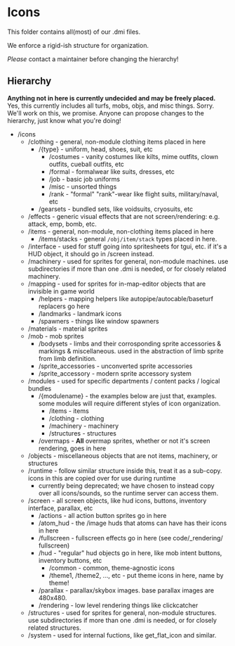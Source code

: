 # Icons

This folder contains all(most) of our .dmi files.

We enforce a rigid-ish structure for organization.

*Please* contact a maintainer before changing the hierarchy!

## Hierarchy

**Anything not in here is currently undecided and may be freely placed.**
Yes, this currently includes all turfs, mobs, objs, and misc things. Sorry. We'll work on this, we promise. Anyone can propose changes to the hierarchy, just know what you're doing!

- /icons
  - /clothing - general, non-module clothing items placed in here
    - /{type} - uniform, head, shoes, suit, etc
      - /costumes - vanity costumes like kilts, mime outfits, clown outfits, cueball outfits, etc
      - /formal - formalwear like suits, dresses, etc
      - /job - basic job uniforms
      - /misc - unsorted things
      - /rank - "formal" "rank"-wear like flight suits, military/naval, etc
    - /gearsets - bundled sets, like voidsuits, cryosuits, etc
  - /effects - generic visual effects that are not screen/rendering: e.g. attack, emp, bomb, etc.
  - /items - general, non-module, non-clothing items placed in here
    - /items/stacks - general `/obj/item/stack` types placed in here.
  - /interface - used for stuff going into spritesheets for tgui, etc. if it's a HUD object, it should go in /screen instead.
  - /machinery - used for sprites for general, non-module machines. use subdirectories if more than one .dmi is needed, or for closely related machinery.
  - /mapping - used for sprites for in-map-editor objects that are   invisible in game world
    - /helpers - mapping helpers like autopipe/autocable/baseturf replacers   go here
    - /landmarks - landmark icons
    - /spawners - things like window spawners
  - /materials - material sprites
  - /mob - mob sprites
    - /bodysets - limbs and their corrosponding sprite accessories & markings & miscellaneous.
                  used in the abstraction of limb sprite from limb definition.
    - /sprite_accessories - unconverted sprite accessories
    - /sprite_accessory - modern sprite accessory system
  - /modules - used for specific departments / content packs / logical bundles
    - /{modulename} - the examples below are just that, examples. some modules will require different styles of icon organization.
      - /items - items
      - /clothing - clothing
      - /machinery - machinery
      - /structures - structures
    - /overmaps - **All** overmap sprites, whether or not it's screen rendering, goes in here
  - /objects - miscellaneous objects that are not items, machinery, or structures
  - /runtime - follow similar structure inside this, treat it as a   sub-copy. icons in this are copied over for use during runtime
    - currently being deprecated; we have chosen to instead copy over all icons/sounds, so the runtime
      server can access them.
  - /screen - all screen objects, like hud icons, buttons, inventory   interface, parallax, etc
    - /actions - all action button sprites go in here
    - /atom_hud - the /image huds that atoms can have has their icons in   here
    - /fullscreen - fullscreen effects go in here (see code/_rendering/  fullscreen)
    - /hud - "regular" hud objects go in here, like mob intent buttons,   inventory buttons, etc
      - /common - common, theme-agnostic icons
      - /theme1, /theme2, ..., etc - put theme icons in here, name by theme!
    - /parallax - parallax/skybox images. base parallax images are 480x480.
    - /rendering - low level rendering things like clickcatcher
  - /structures - used for sprites for general, non-module structures. use subdirectories if more than one .dmi is needed, or for closely related structures.
  - /system - used for internal fuctions, like get_flat_icon and similar.
